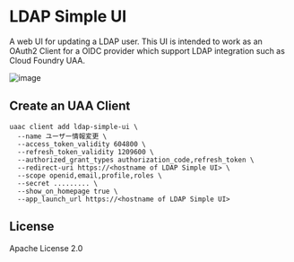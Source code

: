 # LDAP Simple UI

A web UI for updating a LDAP user.
This UI is intended to work as an OAuth2 Client for a OIDC provider which support LDAP integration such as Cloud Foundry UAA.

![image](https://user-images.githubusercontent.com/106908/51087916-b7f2f200-179c-11e9-908e-d9dda988f694.png)

## Create an UAA Client 

```
uaac client add ldap-simple-ui \
  --name ユーザー情報変更 \
  --access_token_validity 604800 \
  --refresh_token_validity 1209600 \
  --authorized_grant_types authorization_code,refresh_token \
  --redirect-uri https://<hostname of LDAP Simple UI> \
  --scope openid,email,profile,roles \
  --secret ......... \
  --show_on_homepage true \
  --app_launch_url https://<hostname of LDAP Simple UI>
```

## License

Apache License 2.0
